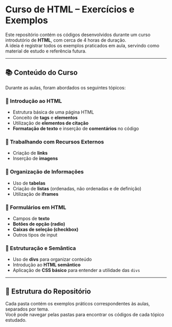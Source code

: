 # Curso de HTML – Exercícios e Exemplos

Este repositório contém os códigos desenvolvidos durante um curso introdutório de **HTML**, com cerca de 4 horas de duração.  
A ideia é registrar todos os exemplos praticados em aula, servindo como material de estudo e referência futura.

---

## 📚 Conteúdo do Curso

Durante as aulas, foram abordados os seguintes tópicos:

### 🔹 Introdução ao HTML
- Estrutura básica de uma página HTML
- Conceito de **tags** e **elementos**
- Utilização de **elementos de citação**
- **Formatação de texto** e inserção de **comentários** no código

### 🔹 Trabalhando com Recursos Externos
- Criação de **links**
- Inserção de **imagens**

### 🔹 Organização de Informações
- Uso de **tabelas**
- Criação de **listas** (ordenadas, não ordenadas e de definição)
- Utilização de **iframes**

### 🔹 Formulários em HTML
- Campos de **texto**
- **Botões de opção (radio)**
- **Caixas de seleção (checkbox)**
- Outros tipos de input

### 🔹 Estruturação e Semântica
- Uso de **divs** para organizar conteúdo
- Introdução ao **HTML semântico**
- Aplicação de **CSS básico** para entender a utilidade das `divs`

---

## 📂 Estrutura do Repositório

Cada pasta contém os exemplos práticos correspondentes às aulas, separados por tema.  
Você pode navegar pelas pastas para encontrar os códigos de cada tópico estudado.
